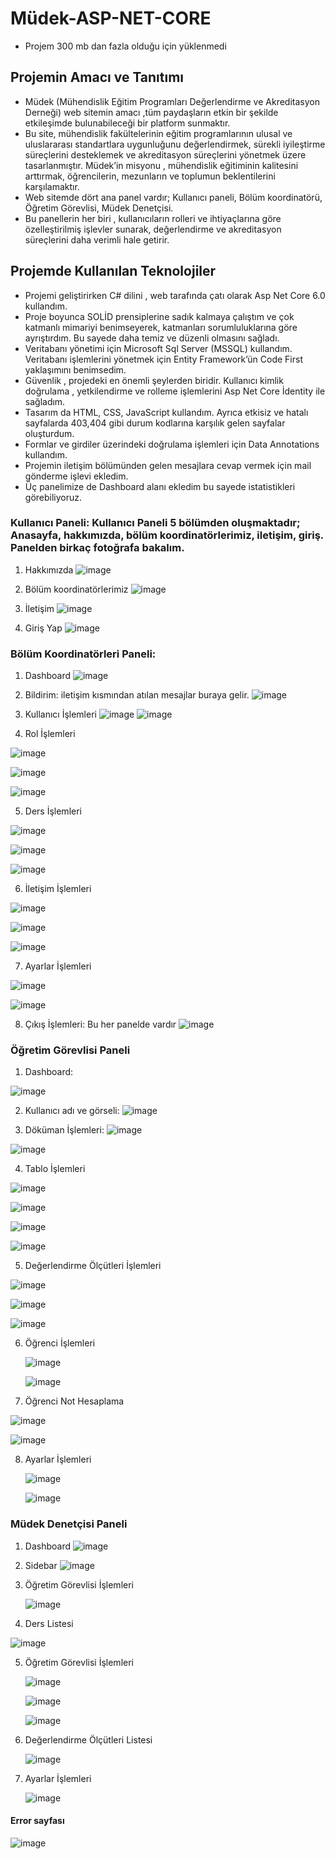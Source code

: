 # Müdek-ASP-NET-CORE 
- Projem 300 mb dan fazla olduğu için yüklenmedi


## Projemin Amacı ve Tanıtımı
- Müdek (Mühendislik Eğitim Programları Değerlendirme ve Akreditasyon Derneği) web sitemin amacı ,tüm paydaşların etkin bir şekilde etkileşimde bulunabileceği bir platform sunmaktır. 
- Bu site, mühendislik fakültelerinin eğitim programlarının ulusal ve uluslararası standartlara uygunluğunu değerlendirmek, sürekli iyileştirme süreçlerini desteklemek ve akreditasyon süreçlerini yönetmek üzere tasarlanmıştır. Müdek’in misyonu , mühendislik eğitiminin kalitesini arttırmak, öğrencilerin, mezunların ve toplumun beklentilerini karşılamaktır.
- Web sitemde dört ana panel vardır; Kullanıcı paneli, Bölüm koordinatörü, Öğretim Görevlisi, Müdek Denetçisi.
- Bu panellerin her biri , kullanıcıların rolleri ve ihtiyaçlarına göre özelleştirilmiş işlevler sunarak, değerlendirme ve akreditasyon süreçlerini daha verimli hale getirir.






## Projemde Kullanılan Teknolojiler
- Projemi geliştirirken  C# dilini , web tarafında çatı olarak Asp Net Core 6.0 kullandım.
- Proje boyunca SOLİD prensiplerine sadık kalmaya çalıştım ve  çok katmanlı mimariyi benimseyerek, katmanları sorumluluklarına göre ayrıştırdım. Bu sayede daha temiz ve düzenli olmasını sağladı.
- Veritabanı yönetimi için Microsoft Sql Server (MSSQL) kullandım. Veritabanı işlemlerini yönetmek için Entity Framework’ün Code First yaklaşımını benimsedim.
- Güvenlik , projedeki en önemli şeylerden biridir. Kullanıcı kimlik doğrulama , yetkilendirme ve rolleme işlemlerini Asp Net Core İdentity ile sağladım.
- Tasarım da HTML, CSS, JavaScript kullandım. Ayrıca etkisiz ve hatalı sayfalarda 403,404 gibi durum kodlarına karşılık gelen sayfalar oluşturdum.
- Formlar ve girdiler üzerindeki doğrulama işlemleri için Data Annotations kullandım.
- Projemin iletişim bölümünden gelen mesajlara cevap vermek için mail gönderme işlevi ekledim.
- Üç panelimize de Dashboard alanı ekledim bu sayede istatistikleri görebiliyoruz.





### Kullanıcı Paneli: Kullanıcı Paneli 5 bölümden oluşmaktadır; Anasayfa, hakkımızda, bölüm koordinatörlerimiz, iletişim, giriş. Panelden birkaç fotoğrafa bakalım.




1) Hakkımızda
![image](https://github.com/user-attachments/assets/c4a28d27-a832-4998-a004-c44dbe25d4f3)

2) Bölüm koordinatörlerimiz
![image](https://github.com/user-attachments/assets/d3f31902-4ed2-4bcc-a2c9-eac12f2c2de6)

3) İletişim
![image](https://github.com/user-attachments/assets/a9def14a-5110-4903-a424-2bbc966c70d9)

4) Giriş Yap
![image](https://github.com/user-attachments/assets/4d2ae5bc-a2e1-4b55-827c-dcfb77a1d80f)





### Bölüm Koordinatörleri Paneli:

1) Dashboard
![image](https://github.com/user-attachments/assets/5869c9b1-dca3-4128-9beb-c24a27841526)

2) Bildirim: iletişim kısmından atılan mesajlar buraya gelir.
![image](https://github.com/user-attachments/assets/2e012999-16eb-407f-88ce-77df18181cde)

3) Kullanıcı İşlemleri
![image](https://github.com/user-attachments/assets/5ac6561d-6d6d-4b08-9fc5-d4961ba7cd45)
![image](https://github.com/user-attachments/assets/86bd967c-5a0b-4df1-af37-563d8dcd8a07)


4) Rol İşlemleri

![image](https://github.com/user-attachments/assets/7af724f6-271e-4fb1-b408-a2707e3341ad)


![image](https://github.com/user-attachments/assets/4884ea8a-7015-4378-8e03-39aba1cee0db)


![image](https://github.com/user-attachments/assets/d8435e45-bbf7-444f-8e8c-9c621340b344)

5) Ders İşlemleri

![image](https://github.com/user-attachments/assets/4fd74db9-d9cd-4e06-b8bd-c6700ff15a89)

![image](https://github.com/user-attachments/assets/1291e95e-286c-4810-9e26-8f9a63b3c360)

![image](https://github.com/user-attachments/assets/887e7d29-d620-4586-b71c-9e16a7800b03)


6) İletişim İşlemleri

![image](https://github.com/user-attachments/assets/bfbdc495-19e5-4b7b-b444-8046e7bcbbd3)

![image](https://github.com/user-attachments/assets/7fc6e843-5d86-4db3-ad5c-0dbb275fd8f5)

![image](https://github.com/user-attachments/assets/02b43ea0-6760-4967-94f6-e3bcb8d3051e)


7) Ayarlar İşlemleri

![image](https://github.com/user-attachments/assets/28f5f43e-0b91-4f5a-9238-3fef8a6a93f6)

![image](https://github.com/user-attachments/assets/b8b2836d-93b1-4483-be8c-34581a39350d)


8) Çıkış İşlemleri: Bu her panelde vardır
![image](https://github.com/user-attachments/assets/e2455f6e-5041-4460-b022-8ea83ecb2292)






### Öğretim Görevlisi Paneli

1) Dashboard:

![image](https://github.com/user-attachments/assets/29f746c5-7ae8-434e-88c4-458964429d4d)

2) Kullanıcı adı ve görseli:
![image](https://github.com/user-attachments/assets/7aee21ff-e843-48ba-b630-e530080dd031)

3) Döküman İşlemleri:
![image](https://github.com/user-attachments/assets/e4c028d9-6c61-4bba-a6b5-82ca2c3e6e37)

![image](https://github.com/user-attachments/assets/ea865717-7e08-4f15-b5ab-8cc289660098)

4) Tablo İşlemleri

![image](https://github.com/user-attachments/assets/ad59a85b-8e2c-4a9e-917c-76ef531f0de6)

![image](https://github.com/user-attachments/assets/112ba3aa-edc9-49ad-8dbe-ba6def2f3010)

![image](https://github.com/user-attachments/assets/2df7bbdb-069d-446e-83bd-3c7ee375cbc8)

![image](https://github.com/user-attachments/assets/d4273724-5276-47c2-98d5-0e5a23f923d6)

5) Değerlendirme Ölçütleri İşlemleri

![image](https://github.com/user-attachments/assets/eb304772-9aa1-49f5-b882-cd8d430ce032)

![image](https://github.com/user-attachments/assets/9aaeab69-c068-4c30-a961-d5f995bebe53)

![image](https://github.com/user-attachments/assets/c1761860-3f51-4db5-8d76-af49fcc29a72)

6) Öğrenci İşlemleri

   ![image](https://github.com/user-attachments/assets/5e024994-eb6b-4bef-ba20-da04d7bc228c)

   ![image](https://github.com/user-attachments/assets/29dc7cef-8258-4d8f-b90b-ba3ad645cbaa)

7) Öğrenci Not Hesaplama

![image](https://github.com/user-attachments/assets/15478ad5-4b87-4e0a-aad6-3c969945dec2)

![image](https://github.com/user-attachments/assets/e12ef865-d9a1-4a93-9d2d-9171e0343bac)

8) Ayarlar İşlemleri

   ![image](https://github.com/user-attachments/assets/50dcacbc-eb98-4135-91c2-5d3feed65ca3)

   ![image](https://github.com/user-attachments/assets/f912aa20-93a8-4850-9df9-c0296663fc62)


### Müdek Denetçisi Paneli

1) Dashboard
   ![image](https://github.com/user-attachments/assets/0ef7a3bb-07f0-4d24-ab7b-beb4e04e5d50)

2) Sidebar
   ![image](https://github.com/user-attachments/assets/e70a56d1-5943-4103-9880-1420071f8a5f)

3) Öğretim Görevlisi İşlemleri

   ![image](https://github.com/user-attachments/assets/25758dd8-5e9a-43de-8862-baa80c5926af)

4) Ders Listesi

  ![image](https://github.com/user-attachments/assets/ea8bbf7d-1404-49ab-9948-8dc9d594fc2f)

5) Öğretim Görevlisi İşlemleri

   ![image](https://github.com/user-attachments/assets/5fd003c7-2cc7-4a0a-8f20-e232fb277dd4)

   ![image](https://github.com/user-attachments/assets/a55c451a-3afc-4302-81bc-96a666b998a1)

   ![image](https://github.com/user-attachments/assets/2841036e-69b1-4fcd-8f7c-f2d838f0d4c5)

6) Değerlendirme Ölçütleri Listesi

     ![image](https://github.com/user-attachments/assets/1f5e157c-e371-4de8-8363-2abcd93d7dd0)

7) Ayarlar İşlemleri

   ![image](https://github.com/user-attachments/assets/57ffefe9-30cf-48f4-ac30-509bde488c6e)


#### Error sayfası

![image](https://github.com/user-attachments/assets/ec23e019-f77f-4267-897d-d83355642751)
